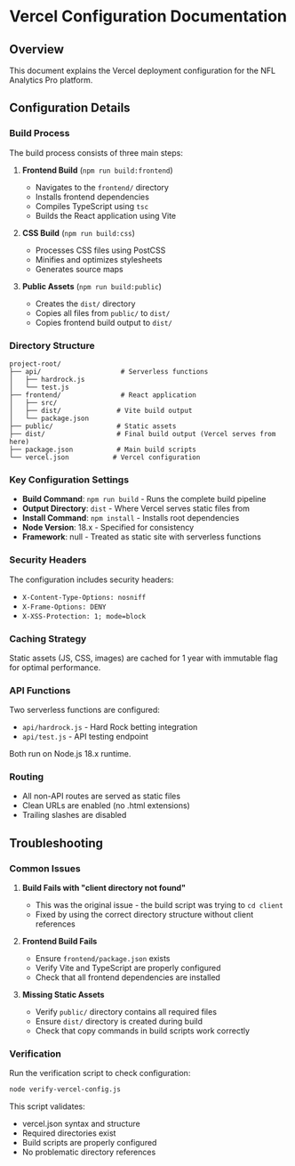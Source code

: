 # Vercel Configuration Documentation

## Overview

This document explains the Vercel deployment configuration for the NFL Analytics Pro platform.

## Configuration Details

### Build Process

The build process consists of three main steps:

1. **Frontend Build** (`npm run build:frontend`)
   - Navigates to the `frontend/` directory
   - Installs frontend dependencies
   - Compiles TypeScript using `tsc`
   - Builds the React application using Vite

2. **CSS Build** (`npm run build:css`)
   - Processes CSS files using PostCSS
   - Minifies and optimizes stylesheets
   - Generates source maps

3. **Public Assets** (`npm run build:public`)
   - Creates the `dist/` directory
   - Copies all files from `public/` to `dist/`
   - Copies frontend build output to `dist/`

### Directory Structure

```
project-root/
├── api/                    # Serverless functions
│   ├── hardrock.js
│   └── test.js
├── frontend/               # React application
│   ├── src/
│   ├── dist/              # Vite build output
│   └── package.json
├── public/                # Static assets
├── dist/                  # Final build output (Vercel serves from here)
├── package.json           # Main build scripts
└── vercel.json           # Vercel configuration
```

### Key Configuration Settings

- **Build Command**: `npm run build` - Runs the complete build pipeline
- **Output Directory**: `dist` - Where Vercel serves static files from
- **Install Command**: `npm install` - Installs root dependencies
- **Node Version**: 18.x - Specified for consistency
- **Framework**: null - Treated as static site with serverless functions

### Security Headers

The configuration includes security headers:
- `X-Content-Type-Options: nosniff`
- `X-Frame-Options: DENY`
- `X-XSS-Protection: 1; mode=block`

### Caching Strategy

Static assets (JS, CSS, images) are cached for 1 year with immutable flag for optimal performance.

### API Functions

Two serverless functions are configured:
- `api/hardrock.js` - Hard Rock betting integration
- `api/test.js` - API testing endpoint

Both run on Node.js 18.x runtime.

### Routing

- All non-API routes are served as static files
- Clean URLs are enabled (no .html extensions)
- Trailing slashes are disabled

## Troubleshooting

### Common Issues

1. **Build Fails with "client directory not found"**
   - This was the original issue - the build script was trying to `cd client`
   - Fixed by using the correct directory structure without client references

2. **Frontend Build Fails**
   - Ensure `frontend/package.json` exists
   - Verify Vite and TypeScript are properly configured
   - Check that all frontend dependencies are installed

3. **Missing Static Assets**
   - Verify `public/` directory contains all required files
   - Ensure `dist/` directory is created during build
   - Check that copy commands in build scripts work correctly

### Verification

Run the verification script to check configuration:

```bash
node verify-vercel-config.js
```

This script validates:
- vercel.json syntax and structure
- Required directories exist
- Build scripts are properly configured
- No problematic directory references